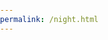 ```yaml
---
permalink: /night.html
---
```

<html lang="en">
<head>
    <meta charset="UTF-8">
    <meta name="viewport" content="width=device-width, initial-scale=1.0">
    <title>Night Sky</title>
    <link rel="stylesheet" href="styles.css">
</head>
<style>
body {
    margin: 0;
    padding: 0;
    overflow: hidden; /* Prevent horizontal scrolling */
}

.night-sky {
    width: 100%;
    height: 100vh; /* Full viewport height */
    background-color: #041e42; /* Dark blue for the sky */
    position: relative;
}

.star {
    width: 2px;
    height: 2px;
    background-color: #fff; /* White for the stars */
    border-radius: 50%; /* Make stars circular */
    position: absolute;
    animation: twinkle 1s infinite alternate; /* Add twinkle animation */
}

/* Set position of stars */
.star:nth-child(1) {
    top: 20%;
    left: 30%;
}

.star:nth-child(2) {
    top: 60%;
    left: 70%;
}

/* You can add more star positions similarly */
/* Ensure stars are not overlapping with each other for a natural look */

@keyframes twinkle {
    0% { opacity: 0.5; }
    100% { opacity: 1; }
}
</style>
<body>
    <div class="night-sky">
        <div class="star"></div>
        <!-- You can add more stars here -->
    </div>
</body>
</html>
